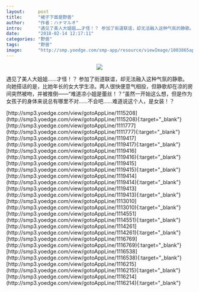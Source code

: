 ```yaml
---
layout:     post
title:      "裙子下面是野兽"
author:     "作者：ハナマルオ"
intro:      "遇见了美人大姐姐……才怪！？ 参加了街道联谊，却无法融入这种气氛的静歌。向她搭话的是，比她年长的女大学生凉。两人很快便意气相投，但静歌却在凉的房间突然被吻，并被推倒——“难道凉小姐是蕾丝！？”虽然一开始这么想，但是作为女孩子的身体来说总有哪里不对……不会吧……难道说这个人，是女装！？"
date:       "2018-02-14 12:17:11"
categories: "野兽"
tags:       "野兽"
image:      "http://smp.yoedge.com/smp-app/resource/viewImage/1003865appline.png"
---
```

<div style="text-align: center">
<p><img src="http://smp.yoedge.com/smp-app/resource/viewImage/1003865appline.png"/></p>
</div>
<p class="post-meta">
<span>遇见了美人大姐姐……才怪！？ 参加了街道联谊，却无法融入这种气氛的静歌。向她搭话的是，比她年长的女大学生凉。两人很快便意气相投，但静歌却在凉的房间突然被吻，并被推倒——“难道凉小姐是蕾丝！？”虽然一开始这么想，但是作为女孩子的身体来说总有哪里不对……不会吧……难道说这个人，是女装！？</span>
</p>
[http://smp3.yoedge.com/view/gotoAppLine/1115208](http://smp3.yoedge.com/view/gotoAppLine/1115208){:target="_blank"}
[http://smp3.yoedge.com/view/gotoAppLine/1111777](http://smp3.yoedge.com/view/gotoAppLine/1111777){:target="_blank"}
[http://smp3.yoedge.com/view/gotoAppLine/1119417](http://smp3.yoedge.com/view/gotoAppLine/1119417){:target="_blank"}
[http://smp3.yoedge.com/view/gotoAppLine/1119416](http://smp3.yoedge.com/view/gotoAppLine/1119416){:target="_blank"}
[http://smp3.yoedge.com/view/gotoAppLine/1119415](http://smp3.yoedge.com/view/gotoAppLine/1119415){:target="_blank"}
[http://smp3.yoedge.com/view/gotoAppLine/1119414](http://smp3.yoedge.com/view/gotoAppLine/1119414){:target="_blank"}
[http://smp3.yoedge.com/view/gotoAppLine/1119413](http://smp3.yoedge.com/view/gotoAppLine/1119413){:target="_blank"}
[http://smp3.yoedge.com/view/gotoAppLine/1113010](http://smp3.yoedge.com/view/gotoAppLine/1113010){:target="_blank"}
[http://smp3.yoedge.com/view/gotoAppLine/1114551](http://smp3.yoedge.com/view/gotoAppLine/1114551){:target="_blank"}
[http://smp3.yoedge.com/view/gotoAppLine/1114261](http://smp3.yoedge.com/view/gotoAppLine/1114261){:target="_blank"}
[http://smp3.yoedge.com/view/gotoAppLine/1116769](http://smp3.yoedge.com/view/gotoAppLine/1116769){:target="_blank"}
[http://smp3.yoedge.com/view/gotoAppLine/1116538](http://smp3.yoedge.com/view/gotoAppLine/1116538){:target="_blank"}
[http://smp3.yoedge.com/view/gotoAppLine/1116215](http://smp3.yoedge.com/view/gotoAppLine/1116215){:target="_blank"}
[http://smp3.yoedge.com/view/gotoAppLine/1116214](http://smp3.yoedge.com/view/gotoAppLine/1116214){:target="_blank"}


